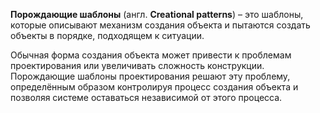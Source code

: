 **Порождающие шаблоны** (англ. **Creational patterns**) – это шаблоны, которые описывают механизм
создания объекта и пытаются создать объекты в порядке, подходящем к ситуации.

Обычная форма создания объекта может привести к проблемам проектирования или увеличивать сложность конструкции.
Порождающие шаблоны проектирования решают эту проблему, определённым образом контролируя процесс создания объекта и 
позволяя системе оставаться независимой от этого процесса.
